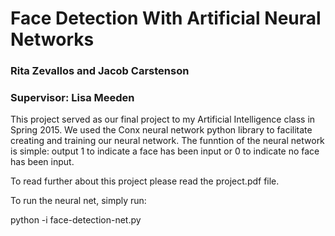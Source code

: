 # Face Detection With Artificial Neural Networks
### Rita Zevallos and Jacob Carstenson
### Supervisor: Lisa Meeden

This project served as our final project to my Artificial Intelligence class in Spring 2015. We used the Conx neural
network python library to facilitate creating and training our neural network. The funntion of the neural network is simple:
output 1 to indicate a face has been input or 0 to indicate no face has been input.

To read further about this project please read the project.pdf file.

To run the neural net, simply run:

python -i face-detection-net.py

